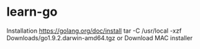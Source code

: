 # learn-go
Installation
https://golang.org/doc/install
tar -C /usr/local -xzf Downloads/go1.9.2.darwin-amd64.tgz
or
Download MAC installer


